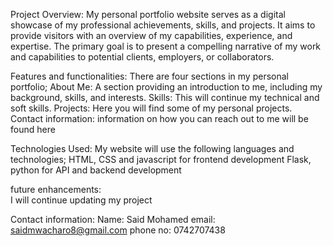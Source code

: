Project Overview:
My personal portfolio website serves as a digital showcase of my professional achievements, skills, and projects. It aims to provide visitors with an overview of my capabilities, experience, and expertise. The primary goal is to present a compelling narrative of my work and capabilities to potential clients, employers, or collaborators.

Features and functionalities:
There are four sections in my personal portfolio;
About Me: A section providing an introduction to me, including my background, skills, and interests.
Skills: This will continue my technical and soft skills.
Projects: Here you will find some of my personal projects.
Contact information: information on how you can reach out to me will be found here

Technologies Used:
My website will use the following languages and technologies;
    HTML, CSS and javascript for frontend development
    Flask, python for API and backend development
    
future enhancements:     
    I will continue updating my project

Contact information:
    Name: Said Mohamed
    email: saidmwacharo8@gmail.com
    phone no: 0742707438

